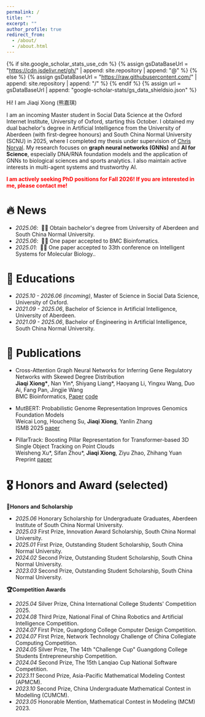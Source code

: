 ```yaml
---
permalink: /
title: ""
excerpt: ""
author_profile: true
redirect_from: 
  - /about/
  - /about.html
---
```


{% if site.google_scholar_stats_use_cdn %}
{% assign gsDataBaseUrl = "https://cdn.jsdelivr.net/gh/" | append: site.repository | append: "@" %}
{% else %}
{% assign gsDataBaseUrl = "https://raw.githubusercontent.com/" | append: site.repository | append: "/" %}
{% endif %}
{% assign url = gsDataBaseUrl | append: "google-scholar-stats/gs_data_shieldsio.json" %}

<span class='anchor' id='about-me'></span>

Hi! I am Jiaqi Xiong (熊嘉琪)

I am an incoming Master student in Social Data Science at the Oxford Internet Institute, University of Oxford, starting this October. I obtained my dual bachelor's degree in Artificial Intelligence from the University of Aberdeen (with first-degree honours) and South China Normal University (SCNU) in 2025, where I completed my thesis under supervision of [Chris Norval](http://cnorval.com/). My research focuses on **graph neural networks (GNNs)** and **AI for Science**, especially DNA/RNA foundation models and the application of GNNs to biological sciences and sports analytics. I also maintain active interests in multi-agent systems and trustworthy AI.

<span style="color:red">**I am actively seeking PhD positions for Fall 2026! If you are interested in me, please contact me!**</span>


# 🔥 News
- *2025.06*: &nbsp;🎉🎉 Obtain bachelor's degree from University of Aberdeen and South China Normal University.
- *2025.06*: &nbsp;🎉🎉 One paper accepted to BMC Bioinfomatics. 
- *2025.01*: &nbsp;🎉🎉 One paper accepted to 33th conference on Intelligent Systems for Molecular Biology.. 


# 📖 Educations
- *2025.10 - 2026.06 (incoming)*, Master of Science in Social Data Science, University of Oxford. 
- *2021.09 - 2025.06*, Bachelor of Science in Artificial Intelligence, University of Aberdeen.
- *2021.09 - 2025.06*, Bachelor of Engineering in Artificial Intelligence, South China Normal University.

# 📝 Publications 

- Cross-Attention Graph Neural Networks for Inferring Gene Regulatory Networks with Skewed Degree Distribution \
**Jiaqi Xiong\***, Nan Yin\*, Shiyang Liang\*, Haoyang Li, Yingxu Wang, Duo Ai, Fang Pan, Jingjie Wang \
BMC Bioinformatics, [Paper](https://bmcbioinformatics.biomedcentral.com/articles/10.1186/s12859-025-06186-1) [code](https://github.com/kikixiong/XATGRN)

- MutBERT: Probabilistic Genome Representation Improves Genomics Foundation Models \
Weicai Long, Houcheng Su, **Jiaqi Xiong**, Yanlin Zhang \
ISMB 2025 [paper](https://www.biorxiv.org/content/10.1101/2025.01.23.634452v1)

- PillarTrack: Boosting Pillar Representation for Transformer-based 3D Single Object Tracking on Point Clouds\
Weisheng Xu\*, Sifan Zhou\*, **Jiaqi Xiong**, Ziyu Zhao, Zhihang Yuan\
Preprint [paper](https://arxiv.org/pdf/2404.07495?)


# 🎖 Honors and Award (selected)
**🏅Honors and Scholarship**
- *2025.06* Honorary Scholarship for Undergraduate Graduates, Aberdeen Institute of South China Normal University.
- *2025.03* First Prize, Innovation Award Scholarship, South China Normal University.
- *2025.01* First Prize, Outstanding Student Scholarship, South China Normal University.
- *2024.02* Second Prize, Outstanding Student Scholarship, South China Normal University.
- *2023.03* Second Prize, Outstanding Student Scholarship, South China Normal University.

**🏆Competition Awards**
- *2025.04* Silver Prize, China International College Students' Competition 2025.
- *2024.08* Third Prize, National Final of China Robotics and Artificial Intelligence Competition.
- *2024.07* First Prize, Guangdong College Computer Design Competition.
- *2024.07* FIrst Prize, Network Technology Challenge of China Collegiate Computing Competition.
- *2024.05* Silver Prize, The 14th "Challenge Cup" Guangdong College Students Entrepreneurship Competition.
- *2024.04* Second Prize, The 15th Lanqiao Cup National Software Competition.
- *2023.11* Second Prize, Asia-Pacific Mathematical Modeling Contest (APMCM).
- *2023.10* Second Prize, China Undergraduate Mathematical Contest in Modelling (CUMCM).
- *2023.05* Honorable Mention, Mathematical Contest in Modeling (MCM) 2023.





